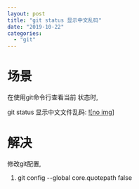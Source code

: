 ```yaml
---
layout: post
title: "git status 显示中文乱码"
date: "2019-10-22"
categories: 
  - "git"
---
```


# 场景

在使用git命令行查看当前 状态时,

git status 显示中文文件乱码: [![no img]](http://127.0.0.1/?attachment_id=2755)

# 解决

修改git配置,

1. git config \--global core.quotepath false
